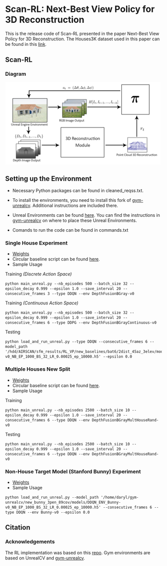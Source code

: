 # Scan-RL: Next-Best View Policy for 3D Reconstruction
This is the release code of Scan-RL presented in the paper Next-Best View Policy for 3D Reconstruction. The Houses3K dataset used in this paper can be found in this [link](https://github.com/darylperalta/Houses3K).

## Scan-RL
### Diagram
<img src='imgs/Diagram.png' width="500"/>

## Setting up the Environment
- Necessary Python packages can be found in cleaned_reqss.txt.
- To install the environments, you need to install this fork of [gym-unrealcv](https://github.com/darylperalta/gym-unrealcv). Additional instructions are included there.





- Unreal Environments can be found [here]( https://drive.google.com/drive/folders/12Mo7vrlws0mcU99q-U7CzECoLLO50iUh?usp=sharing). You can find the instructions in [gym-unrealcv](https://github.com/darylperalta/gym-unrealcv) on where to place these Unreal Environments.
- Comands to run the code can be found in commands.txt

### Single House Experiment

- [Weights](https://drive.google.com/drive/folders/1Rd7VJHZIQB3rn-XL35MR7E7UrK_3vlg_?usp=sharing)
- Circular baseline script can be found [here](https://github.com/darylperalta/gym-unrealcv/blob/v0.2/example/circular_agent/circular_agent_close_depth.py).
- Sample Usage

Training *(Discrete Action Space)*

```
python main_unreal.py --nb_episodes 500 --batch_size 32 --epsilon_decay 0.999 --epsilon 1.0 --save_interval 20 --consecutive_frames 3 --type DDQN --env DepthFusionBGray-v0
 ```

Training *(Continuous Action Space)*

```
python main_unreal.py --nb_episodes 500 --batch_size 32 --epsilon_decay 0.999 --epsilon 1.0 --save_interval 20 --consecutive_frames 6 --type DDPG --env DepthFusionBGrayContinuous-v0
```

Testing
```
python load_and_run_unreal.py --type DDQN --consecutive_frames 6 --model_path '/hdd/AIRSCAN/sfm_results/RL_VP/new_baselines/bat6/2dist_45az_3elev/models/DDQN_ENV_DepthFusionBGray-v0_NB_EP_1000_BS_32_LR_0.00025_ep_10000.h5' --epsilon 0.0
```

### Multiple Houses New Split
- [Weights](https://drive.google.com/drive/folders/1N5ixPHbSHh_SUTj3GMEFMRUHL4JQFKLu?usp=sharing)
- Circular baseline script can be found [here](https://github.com/darylperalta/gym-unrealcv/blob/v0.2/example/circular_agent/circular_agent_baseline.py).
- Sample Usage

Training

```
python main_unreal.py --nb_episodes 2500 --batch_size 10 --epsilon_decay 0.999 --epsilon 1.0 --save_interval 20 --consecutive_frames 6 --type DDQN --env DepthFusionBGrayMultHouseRand-v0
```

Testing

```
python main_unreal.py --nb_episodes 2500 --batch_size 10 --epsilon_decay 0.999 --epsilon 1.0 --save_interval 20 --consecutive_frames 6 --type DDQN --env DepthFusionBGrayMultHouseRand-v0

```

### Non-House Target Model (Stanford Bunny) Experiment
- [Weights](https://drive.google.com/drive/folders/1WnsleXGK0S0KcC0XMzYb6Ddw4LCBHPTb?usp=sharing)
- Sample Usage

```
python load_and_run_unreal.py --model_path '/home/daryl/gym-unrealcv/new_bunny_3pen_89cov/models/DDQN_ENV_Bunny-v0_NB_EP_1000_BS_32_LR_0.00025_ep_10000.h5' --consecutive_frames 6 --type DDQN --env Bunny-v0 --epsilon 0.0

```

## Citation




### Acknowledgements
The RL implementation was based on this [repo](https://github.com/germain-hug/Deep-RL-Keras).
Gym environments are based on UnrealCV and [gym-unrealcv](https://github.com/darylperalta/gym-unrealcv).
